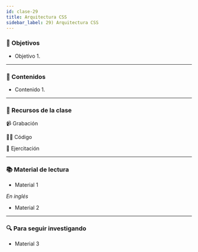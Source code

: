 ```yaml
---
id: clase-29
title: Arquitectura CSS
sidebar_label: 29) Arquitectura CSS
---
```


### 🏁 Objetivos

- Objetivo 1.

---

### 📝 Contenidos

- Contenido 1.

---

### 🚀 Recursos de la clase

📹 Grabación

👩‍💻 Código

💪 Ejercitación

---

### 📚 Material de lectura

- Material 1

_En inglés_

- Material 2

---

### 🔍 Para seguir investigando

- Material 3
